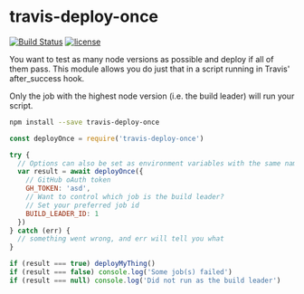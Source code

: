 # travis-deploy-once

[![Build Status](https://travis-ci.org/semantic-release/travis-deploy-once.svg?branch=master)](https://travis-ci.org/semantic-release/travis-deploy-once)
[![license](https://img.shields.io/github/license/semantic-release/travis-deploy-once.svg)](https://github.com/semantic-release/travis-deploy-once/blob/master/LICENSE)

You want to test as many node versions as possible and deploy if all of them pass.
This module allows you do just that in a script running in Travis' after_success hook.

Only the job with the highest node version (i.e. the build leader) will run your script.

```bash
npm install --save travis-deploy-once
```

```js
const deployOnce = require('travis-deploy-once')

try {
  // Options can also be set as environment variables with the same name
  var result = await deployOnce({
    // GitHub oAuth token
    GH_TOKEN: 'asd',
    // Want to control which job is the build leader?
    // Set your preferred job id
    BUILD_LEADER_ID: 1  
  })
} catch (err) {
  // something went wrong, and err will tell you what
}

if (result === true) deployMyThing()
if (result === false) console.log('Some job(s) failed')
if (result === null) console.log('Did not run as the build leader')
```
